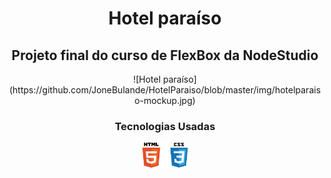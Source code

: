 <div align="center">
<h1> Hotel paraíso </h1> 
<h2> Projeto final do curso de FlexBox da NodeStudio </h2> 
<p> ![Hotel paraíso](https://github.com/JoneBulande/HotelParaiso/blob/master/img/hotelparaiso-mockup.jpg) </p>
<h3> Tecnologias Usadas </h3>
<code><img height="40" src="https://raw.githubusercontent.com/github/explore/80688e429a7d4ef2fca1e82350fe8e3517d3494d/topics/html/html.png"></code>
<code><img height="40" src="https://raw.githubusercontent.com/github/explore/80688e429a7d4ef2fca1e82350fe8e3517d3494d/topics/css/css.png"></code>
</div>
